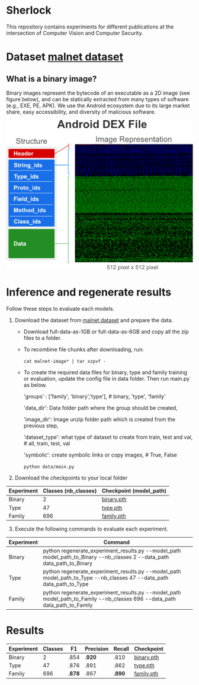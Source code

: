 # Sherlock
This repository contains experiments for different publications at the intersection of Computer Vision and Computer Security.

# Dataset [malnet dataset](http://malnet.cc.gatech.edu/image-data/)

## What is a binary image?

Binary images represent the bytecode of an executable as a 2D image (see figure below), and can be statically extracted from 
many types of software (e.g., EXE, PE, APK). We use the Android ecosystem due to its large market share, easy 
accessibility, and diversity of malicious software.

![Binary image](images/binary-image.png "Android APK binary image")

# Inference and regenerate results
Follow these steps to evaluate each models.
1. Download the dataset from [malnet dataset](http://malnet.cc.gatech.edu/image-data/) and prepare the data.
      
      * Download full-data-as-1GB or full-data-as-6GB and copy all the zip files to a folder.
      * To recombine file chunks after downloading, run:
        
         `cat malnet-image* | tar xzpvf -`
      * To create the required data files for binary, type and family training or evaluation, update the config file in data folder. Then run main.py as below.
        
        'groups' : ['family', 'binary','type'], # binary, 'type', 'family'
        
        'data_dir': Data folder path where the group should be created, 
        
        'image_dir': Image unzip folder path which is created from the previous step, 
        
        'dataset_type': what type of dataset to create from train, test and val, # all, train, test, val
        
        'symbolic': create symbolic links or copy images, # True, False
        

        `python data/main.py`

2. Download the checkpoints to your local folder

| Experiment | Classes (nb_classes) | Checkpoint (model_path) |
| ------  | ------ | ------ |
|Binary|2 | [binary.pth](https://mediaflux.researchsoftware.unimelb.edu.au:443/mflux/share.mfjp?_token=SentcupmZqR6GsNd7Cy5112822057&browser=true&filename=binary.pth) |
|Type|47| [type.pth](https://mediaflux.researchsoftware.unimelb.edu.au:443/mflux/share.mfjp?_token=TEvV9VPZeyFqrSIDWDmF112822061&browser=true&filename=type.pth) |
|Family|696| [family.pth](https://mediaflux.researchsoftware.unimelb.edu.au:443/mflux/share.mfjp?_token=b6V6auEggiwNgOnhDpEZ1128220607&browser=true&filename=family.pth) |

3. Execute the following commands to evaluate each experiment.

| Experiment | Command | 
| ------| ------|
|Binary|python regenerate_experiment_results.py --model_path model_path_to_Binary --nb_classes 2 --data_path data_path_to_Binary|
|Type|python regenerate_experiment_results.py --model_path model_path_to_Type --nb_classes 47 --data_path data_path_to_Type|
|Family|python regenerate_experiment_results.py --model_path model_path_to_Family --nb_classes 696 --data_path data_path_to_Family|

# Results
| Experiment | Classes | F1 | Precision | Recall | Checkpoint |
| ------ | ------ | ------ | ------ | ------ | ------ |
|Binary|2|.854 | **.920**| .810 | [binary.pth](https://mediaflux.researchsoftware.unimelb.edu.au:443/mflux/share.mfjp?_token=SentcupmZqR6GsNd7Cy5112822057&browser=true&filename=binary.pth) |
|Type|47| .876| .891| .862 | [type.pth](https://mediaflux.researchsoftware.unimelb.edu.au:443/mflux/share.mfjp?_token=TEvV9VPZeyFqrSIDWDmF112822061&browser=true&filename=type.pth) |
|Family|696| **.878**| .867| **.890** | [family.pth](https://mediaflux.researchsoftware.unimelb.edu.au:443/mflux/share.mfjp?_token=aWPazKFmzZdRj2eXNJZP112822059&browser=true&filename=family.pth) |



